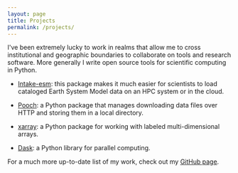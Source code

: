 ```yaml
---
layout: page
title: Projects
permalink: /projects/
---
```


I've been extremely lucky to work in realms that allow me to cross institutional and geographic boundaries to collaborate on tools and research software. More generally I write open source tools for scientific computing in Python.

- [Intake-esm](https://github.com/intake/intake-esm): this package makes it much easier for scientists to load cataloged Earth System Model data on an HPC system or in the cloud.

- [Pooch](https://github.com/fatiando/pooch): a Python package that manages downloading data files over HTTP and storing them in a local directory.

- [xarray](https://xarray.pydata.org/en/stable/index.html): a Python package for working with labeled multi-dimensional arrays.

- [Dask](https://dask.org/): a Python library for parallel computing.

For a much more up-to-date list of my work, check out my [GitHub page](https://github.com/andersy005).
